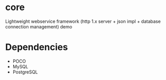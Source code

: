 # core
Lightweight webservice framework (http 1.x server + json impl + database connection management) demo

# Dependencies
* POCO
* MySQL
* PostgreSQL
